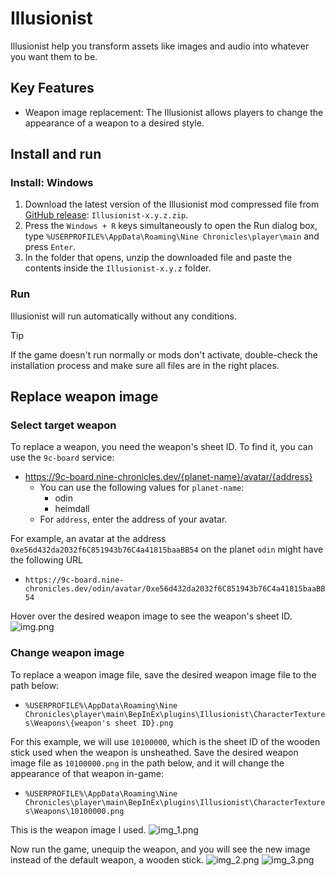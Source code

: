 # Illusionist

Illusionist help you transform assets like images and audio into whatever you want them to be.

## Key Features

- Weapon image replacement: The Illusionist allows players to change the appearance of a weapon to a desired style.

## Install and run

### Install: Windows

1. Download the latest version of the Illusionist mod compressed file from [GitHub release](https://github.com/planetarium/NineChronicles.Mods/releases): `Illusionist-x.y.z.zip`.
2. Press the `Windows + R` keys simultaneously to open the Run dialog box, type `%USERPROFILE%\AppData\Roaming\Nine Chronicles\player\main` and press `Enter`.
3. In the folder that opens, unzip the downloaded file and paste the contents inside the `Illusionist-x.y.z` folder.

### Run

Illusionist will run automatically without any conditions.

> [!TIP]
> If the game doesn't run normally or mods don't activate, double-check the installation process and make sure all files are in the right places.

## Replace weapon image

### Select target weapon

To replace a weapon, you need the weapon's sheet ID. To find it, you can use the `9c-board` service:
- https://9c-board.nine-chronicles.dev/{planet-name}/avatar/{address}
    - You can use the following values for `planet-name`:
        - odin
        - heimdall
    - For `address`, enter the address of your avatar.

For example, an avatar at the address `0xe56d432da2032f6C851943b76C4a41815baaBB54` on the planet `odin` might have the following URL
- `https://9c-board.nine-chronicles.dev/odin/avatar/0xe56d432da2032f6C851943b76C4a41815baaBB54`

Hover over the desired weapon image to see the weapon's sheet ID.
![img.png](img.png)

### Change weapon image

To replace a weapon image file, save the desired weapon image file to the path below:
- `%USERPROFILE%\AppData\Roaming\Nine Chronicles\player\main\BepInEx\plugins\Illusionist\CharacterTextures\Weapons\{weapon's sheet ID}.png`

For this example, we will use `10100000`, which is the sheet ID of the wooden stick used when the weapon is unsheathed. Save the desired weapon image file as `10100000.png` in the path below, and it will change the appearance of that weapon in-game:
- `%USERPROFILE%\AppData\Roaming\Nine Chronicles\player\main\BepInEx\plugins\Illusionist\CharacterTextures\Weapons\10100000.png`

This is the weapon image I used.
![img_1.png](img_1.png)

Now run the game, unequip the weapon, and you will see the new image instead of the default weapon, a wooden stick.
![img_2.png](img_2.png)
![img_3.png](img_3.png)
